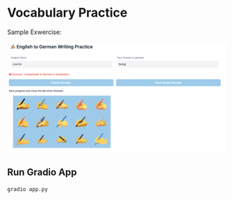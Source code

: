 # Vocabulary Practice

Sample Exwercise:

![App Sample Screenshot](images/Example.png)

## Run Gradio App

```bash
gradio app.py
```
